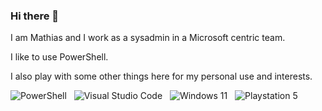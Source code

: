 ### Hi there 👋

I am Mathias and I work as a sysadmin in a Microsoft centric team.

I like to use PowerShell.

I also play with some other things here for my personal use and interests.

![PowerShell](https://img.shields.io/badge/PowerShell-%235391FE.svg?style=flat-square&logo=powershell&logoColor=white) &nbsp;
![Visual Studio Code](https://img.shields.io/badge/Visual%20Studio%20Code-0078d7.svg?style=flat-square&logo=visual-studio-code&logoColor=white) &nbsp;
![Windows 11](https://img.shields.io/badge/Windows%2011-%230079d5.svg?style=flat-square&logo=Windows%2011&logoColor=white) &nbsp;
![Playstation 5](https://img.shields.io/badge/Playstation%205-003791?style=flat-square&logo=playstation-5&logoColor=white)
<!--
**M-thias/M-thias** is a ✨ _special_ ✨ repository because its `README.md` (this file) appears on your GitHub profile.

Here are some ideas to get you started:

- 🔭 I’m currently working on ...
- 🌱 I’m currently learning ...
- 👯 I’m looking to collaborate on ...
- 🤔 I’m looking for help with ...
- 💬 Ask me about ...
- 📫 How to reach me: ...
- 😄 Pronouns: ...
- ⚡ Fun fact: ...
-->
